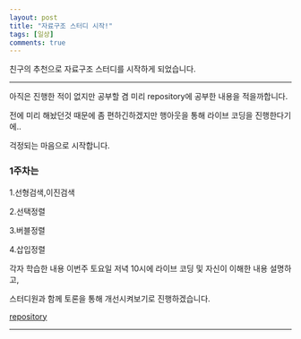 ```yaml
---
layout: post
title: "자료구조 스터디 시작!"
tags: [일상]
comments: true
---
```


친구의 추천으로 자료구조 스터디를 시작하게 되었습니다. 

---

아직은 진행한 적이 없지만 공부할 겸 미리 repository에 공부한 내용을 적을까합니다.

전에 미리 해놨던것 때문에 좀 편하긴하겠지만 행아웃을 통해 라이브 코딩을 진행한다기에..

걱정되는 마음으로 시작합니다.

### 1주차는

1.선형검색,이진검색

2.선택정렬

3.버블정렬

4.삽입정렬

각자 학습한 내용 이번주 토요일 저녁 10시에 라이브 코딩 및 자신이 이해한 내용 설명하고,

스터디원과 함께 토론을 통해 개선시켜보기로 진행하겠습니다.

<a href= "https://github.com/junghyun100/DataStructure-Study"> repository</a>

---
